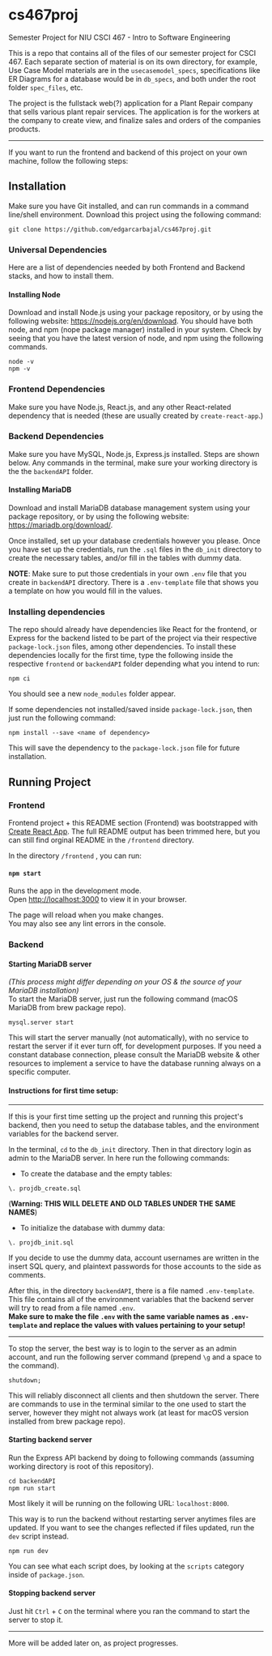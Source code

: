 # cs467proj
Semester Project for NIU CSCI 467 - Intro to Software Engineering

This is a repo that contains all of the files of our semester project for CSCI 467.
Each separate section of material is on its own directory, for example, Use Case Model materials are in the `usecasemodel_specs`, specifications like ER Diagrams for a database would be in `db_specs`, and both under the root folder `spec_files`, etc.

The project is the fullstack web(?) application for a Plant Repair company that sells various plant repair services. The application is for the workers at the company to create view, and finalize sales and orders of the companies products.


---
If you want to run the frontend and backend of this project on your own machine, follow the following steps:

## Installation

Make sure you have Git installed, and can run commands in a command line/shell environment. Download this project using the following command:
```
git clone https://github.com/edgarcarbajal/cs467proj.git
```

### Universal Dependencies
Here are a list of dependencies needed by both Frontend and Backend stacks, and how to install them.

#### Installing Node
Download and install Node.js using your package repository, or by using the following website: https://nodejs.org/en/download.
You should have both node, and npm (nope package manager) installed in your system. Check by seeing that you have the latest version of node, and npm using the following commands.
```
node -v
npm -v
```

### Frontend Dependencies  
Make sure you have Node.js, React.js, and any other React-related dependency that is needed (these are usually created by `create-react-app`.)

### Backend Dependencies  
Make sure you have MySQL, Node.js, Express.js installed. Steps are shown below. Any commands in the terminal, make sure your working
directory is the the `backendAPI` folder.

#### Installing MariaDB
Download and install MariaDB database management system using your package repository, or by using the following website: https://mariadb.org/download/.

Once installed, set up your database credentials however you please. Once you have set up the credentials, run the `.sql` files in the `db_init` directory to create the necessary tables, and/or fill in the tables with dummy data.

**NOTE**: Make sure to put those credentials in your own `.env` file that you create in `backendAPI` directory. There is a `.env-template` file that shows you a template on how you would fill in the values.


### Installing dependencies
The repo should already have dependencies like React for the frontend, or Express for the backend listed to be part of the project via their respective `package-lock.json` files, among other dependencies.  To install these dependencies locally for the first time, type the following inside the respective `frontend` or `backendAPI` folder depending what you intend to run:
```
npm ci
```
You should see a new `node_modules` folder appear.

If some dependencies not installed/saved inside `package-lock.json`, then just run the following command:
```
npm install --save <name of dependency>
```

This will save the dependency to the `package-lock.json` file for future installation.


## Running Project

### Frontend  
Frontend project + this README section (Frontend) was bootstrapped with [Create React App](https://github.com/facebook/create-react-app).
The full README output has been trimmed here, but you can still find orginal README in the `/frontend` directory.

In the directory `/frontend` , you can run:

#### `npm start`

Runs the app in the development mode.\
Open [http://localhost:3000](http://localhost:3000) to view it in your browser.

The page will reload when you make changes.\
You may also see any lint errors in the console.


### Backend 

#### Starting MariaDB server
*(This process might differ depending on your OS & the source of your MariaDB installation)*  
To start the MariaDB server, just run the following command (macOS MariaDB from brew package repo).
```
mysql.server start
```

This will start the server manually (not automatically), with no service to restart the server if it ever turn off, for development purposes. If you need a constant database connection, please consult the MariaDB website & other resources to implement a service to have the database running always on a specific computer.

#### Instructions for first time setup:
---
If this is your first time setting up the project and running this project's backend, then you need to setup the database tables, and the environment variables for the backend server.  

In the terminal, `cd` to the `db_init` directory. Then in that directory login as admin to the MariaDB server. In here run the following commands:

- To create the database and the empty tables:
```
\. projdb_create.sql
```
(**Warning: THIS WILL DELETE AND OLD TABLES UNDER THE SAME NAMES**)


- To initialize the database with dummy data:
```
\. projdb_init.sql
```
If you decide to use the dummy data, account usernames are written in the insert SQL query, and plaintext passwords for those accounts to the side as comments.


After this, in the directory `backendAPI`, there is a file named `.env-template`. This file contains all of the environment variables that the backend server will try to read from a file named `.env`.  
**Make sure to make the file `.env` with the same variable names as `.env-template` and replace the values with values pertaining to your setup!**

---


To stop the server, the best way is to login to the server as an admin account, and run the following server command (prepend `\g` and a space to the command).
```
shutdown;
```

This will reliably disconnect all clients and then shutdown the server. There are commands to use in the terminal similar to the one used to start the server, however they might not always work (at least for macOS version installed from brew package repo).

#### Starting backend server
Run the Express API backend by doing to following commands (assuming working directory is root of this repository).
```
cd backendAPI
npm run start
```

Most likely it will be running on the following URL: `localhost:8000`.

This way is to run the backend without restarting server anytimes files are updated. If you want to see the changes reflected if files updated, run the `dev` script instead.
```
npm run dev
```

You can see what each script does, by looking at the `scripts` category inside of `package.json`.

#### Stopping backend server
Just hit `Ctrl` + `C` on the terminal where you ran the command to start the server to stop it.


---
More will be added later on, as project progresses.
